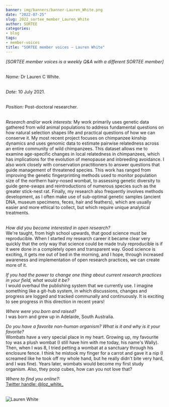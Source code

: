 ```yaml
---
banner: img/banners/banner-Lauren_White.png
date: "2022-07-25"
slug: 2022_sortee_member_Lauren_White
author: SORTEE
categories:
- blog
tags:
- member-voices
title: "SORTEE member voices – Lauren White" 
---
```



*[SORTEE member voices is a weekly Q&A with a different SORTEE member]*   
&nbsp;
&nbsp;

   _Name:_ Dr Lauren C White.   
&nbsp;

   _Date:_ 10 July 2021.   
&nbsp;

   _Position:_ Post-doctoral researcher.   
&nbsp;

   _Research and/or work interests:_ My work primarily uses genetic data gathered from wild animal populations to address fundamental questions on how natural selection shapes life and practical questions of how we can conserve it. My most recent project focuses on chimpanzee kinship dynamics and uses genomic data to estimate pairwise relatedness across an entire community of wild chimpanzees. This dataset allows me to examine age-specific changes in local relatedness in chimpanzees, which has implications for the evolution of menopause and inbreeding avoidance. I also work closely with conservation practitioners to answer questions that guide management of threatened species. This work has ranged from improving the genetic fingerprinting methods used to monitor population size of the northern hairy-nosed wombat, to assessing genetic diversity to guide gene-swaps and reintroductions of numerous species such as the greater stick-nest rat. Finally, my research also frequently involves methods development, as I often make use of sub-optimal genetic samples (ancient DNA, museum specimens, feces, hair and feathers), which are usually easier and more ethical to collect, but which require unique analytical treatments.   
&nbsp;
&nbsp;

_How did you become interested in open research?_   
We're taught, from high school upwards, that good science must be reproducible. When I started my research career it became clear very quickly that the only way that science could be made truly reproducible is if it were done in a completely open and transparent way. Good science is exciting, it gets me out of bed in the morning, and I hope, through increased awareness and implementation of open research practices, we can create more of it. 
&nbsp;
&nbsp;

_If you had the power to change one thing about current research practices in your field, what would it be?_   
I would overhaul the publishing system that we currently use. I imagine something like a git-hub system, in which discussions, changes and progress are logged and tracked communally and continuously. It is exciting to see progress in this direction in recent years!
&nbsp;
&nbsp;

_Where were you born and raised?_   
I was born and grew up in Adelaide, South Australia. 
&nbsp;
&nbsp;

_Do you have a favorite non-human organism? What is it and why is it your favorite?_   
Wombats have a very special place in my heart. Growing up, my favourite toy was a plush wombat (I still have him with me today, his name's Wally). Then, when I was 8, I tried petting a wombat at a sanctuary through his enclosure fence. I think he mistook my finger for a carrot and gave it a nip (I screamed like he took off my whole hand, but he really didn't bite very hard, and I was fine). Years later, wombats would become my first study organism. Also, they poop cubes, how can you not love that?
&nbsp;
&nbsp;

_Where to find you online?:_   
[Twitter handle: @loz_white_](https://twitter.com/loz_white_)   
&nbsp;
&nbsp;


![Lauren White](/blog/images/Lauren_White.png)    
&nbsp;